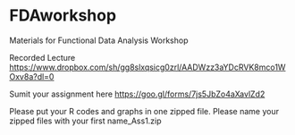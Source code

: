 # FDAworkshop
Materials for Functional Data Analysis Workshop


Recorded Lecture
https://www.dropbox.com/sh/gg8slxqsicg0zrl/AADWzz3aYDcRVK8mco1WOxv8a?dl=0

Sumit your assignment here
https://goo.gl/forms/7js5JbZo4aXavlZd2

Please put your R codes and graphs in one zipped file. Please name your zipped files with your first name_Ass1.zip
